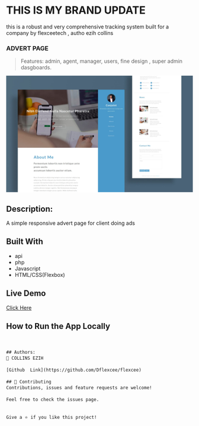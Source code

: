 # THIS IS MY BRAND UPDATE
this is a robust and very comprehensive tracking system built for a company by flexceetech  , autho ezih collins

### ADVERT PAGE 
> Features: admin, agent, manager, users, fine design , super admin dasgboards.

![adsss](https://github.com/Dflexcee/myBrand/blob/main/image/11.jpg)

## Description:
A simple responsive advert page for client doing ads

## Built With
- api
- php
- Javascript
- HTML/CSS(Flexbox)

## Live Demo
[Click Here](https://flexceetech.world)

## How to Run the App Locally
```


## Authors:
👤 COLLINS EZIH

[Github  Link](https://github.com/Dflexcee/flexcee)

## 🤝 Contributing
Contributions, issues and feature requests are welcome!

Feel free to check the issues page.


Give a ⭐️ if you like this project!

